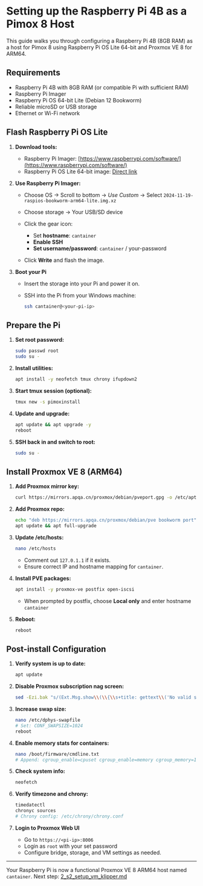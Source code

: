 # Setting up the Raspberry Pi 4B as a Pimox 8 Host

This guide walks you through configuring a Raspberry Pi 4B (8GB RAM) as a host for Pimox 8 using Raspberry Pi OS Lite 64-bit and Proxmox VE 8 for ARM64.

## Requirements

* Raspberry Pi 4B with 8GB RAM (or compatible Pi with sufficient RAM)
* Raspberry Pi Imager
* Raspberry Pi OS 64-bit Lite (Debian 12 Bookworm)
* Reliable microSD or USB storage
* Ethernet or Wi-Fi network

## Flash Raspberry Pi OS Lite

1. **Download tools:**

   * Raspberry Pi Imager: [https://www.raspberrypi.com/software/](https://www.raspberrypi.com/software/)
   * Raspberry Pi OS Lite 64-bit image: [Direct link](https://www.raspberrypi.com/software/operating-systems/#raspberry-pi-os-64-bit)

2. **Use Raspberry Pi Imager:**

   * Choose OS → Scroll to bottom → *Use Custom* → Select `2024-11-19-raspios-bookworm-arm64-lite.img.xz`
   * Choose storage → Your USB/SD device
   * Click the gear icon:

     * Set **hostname**: `cantainer`
     * **Enable SSH**
     * **Set username/password**: `cantainer` / your-password
   * Click **Write** and flash the image.

3. **Boot your Pi**

   * Insert the storage into your Pi and power it on.
   * SSH into the Pi from your Windows machine:

     ```bash
     ssh cantainer@<your-pi-ip>
     ```

## Prepare the Pi

1. **Set root password:**

   ```bash
   sudo passwd root
   sudo su -
   ```

2. **Install utilities:**

   ```bash
   apt install -y neofetch tmux chrony ifupdown2
   ```

3. **Start tmux session (optional):**

   ```bash
   tmux new -s pimoxinstall
   ```

4. **Update and upgrade:**

   ```bash
   apt update && apt upgrade -y
   reboot
   ```

5. **SSH back in and switch to root:**

   ```bash
   sudo su -
   ```

## Install Proxmox VE 8 (ARM64)

1. **Add Proxmox mirror key:**

   ```bash
   curl https://mirrors.apqa.cn/proxmox/debian/pveport.gpg -o /etc/apt/trusted.gpg.d/pveport.gpg
   ```

2. **Add Proxmox repo:**

   ```bash
   echo "deb https://mirrors.apqa.cn/proxmox/debian/pve bookworm port" > /etc/apt/sources.list.d/pveport.list
   apt update && apt full-upgrade
   ```

3. **Update /etc/hosts:**

   ```bash
   nano /etc/hosts
   ```

   * Comment out `127.0.1.1` if it exists.
   * Ensure correct IP and hostname mapping for `cantainer`.

4. **Install PVE packages:**

   ```bash
   apt install -y proxmox-ve postfix open-iscsi
   ```

   * When prompted by postfix, choose **Local only** and enter hostname `cantainer`

5. **Reboot:**

   ```bash
   reboot
   ```

## Post-install Configuration

1. **Verify system is up to date:**

   ```bash
   apt update
   ```

2. **Disable Proxmox subscription nag screen:**

   ```bash
   sed -Ezi.bak "s/(Ext.Msg.show\\(\\{\\s+title: gettext\\('No valid sub)/void\\(\\{ \\/\\/\\1/g" /usr/share/javascript/proxmox-widget-toolkit/proxmoxlib.js && systemctl restart pveproxy.service
   ```

3. **Increase swap size:**

   ```bash
   nano /etc/dphys-swapfile
   # Set: CONF_SWAPSIZE=1024
   reboot
   ```

4. **Enable memory stats for containers:**

   ```bash
   nano /boot/firmware/cmdline.txt
   # Append: cgroup_enable=cpuset cgroup_enable=memory cgroup_memory=1
   ```

5. **Check system info:**

   ```bash
   neofetch
   ```

6. **Verify timezone and chrony:**

   ```bash
   timedatectl
   chronyc sources
   # Chrony config: /etc/chrony/chrony.conf
   ```

7. **Login to Proxmox Web UI**

   * Go to `https://<pi-ip>:8006`
   * Login as `root` with your set password
   * Configure bridge, storage, and VM settings as needed.

---

Your Raspberry Pi is now a functional Proxmox VE 8 ARM64 host named `cantainer`. Next step: [2\_s](./2_setup_vm_klipper.md)[2_setup\_vm\_klipper.md](./2_setup_vm_klipper.md)
